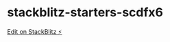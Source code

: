 # stackblitz-starters-scdfx6

[Edit on StackBlitz ⚡️](https://stackblitz.com/edit/stackblitz-starters-scdfx6)
